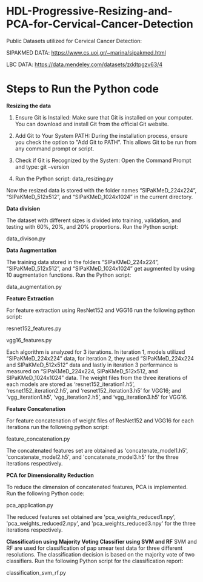 # HDL-Progressive-Resizing-and-PCA-for-Cervical-Cancer-Detection

Public Datasets utilized for Cervical Cancer Detection:

SIPAKMED DATA: https://www.cs.uoi.gr/~marina/sipakmed.html 

LBC DATA: https://data.mendeley.com/datasets/zddtpgzv63/4

# Steps to Run the Python code

**Resizing the data**
1. Ensure Git is Installed:
Make sure that Git is installed on your computer. You can download and install Git from the official Git website.

2. Add Git to Your System PATH:
During the installation process, ensure you check the option to "Add Git to PATH". This allows Git to be run from any command prompt or script.

3. Check if Git is Recognized by the System:
Open the Command Prompt and type:
git –version

4. Run the Python script: data_resizing.py

  Now the resized data is stored with the folder names “SIPaKMeD_224x224”, “SIPaKMeD_512x512”, and “SIPaKMeD_1024x1024” in the current directory.


**Data division**

The dataset with different sizes is divided into training, validation, and testing with 60%, 20%, and 20% proportions.
Run the Python script:

data_divison.py


**Data Augmentation**

The training data stored in the folders “SIPaKMeD_224x224”, “SIPaKMeD_512x512”, and “SIPaKMeD_1024x1024” get augmented by using 10 augmentation functions.
Run the Python script:

data_augmentation.py


**Feature Extraction**

For feature extraction using ResNet152 and VGG16 run the following python script:

resnet152_features.py

vgg16_features.py

Each algorithm is analyzed for 3 iterations. In iteration 1, models utilized “SIPaKMeD_224x224” data, for iteration 2, they used “SIPaKMeD_224x224 and SIPaKMeD_512x512” data and lastly in iteration 3 performance is measured on “SIPaKMeD_224x224, SIPaKMeD_512x512, and SIPaKMeD_1024x1024” data. The weight files from the three iterations of each models are stored as ‘resnet152_iteration1.h5’, ‘resnet152_iteration2.h5’, and ‘resnet152_iteration3.h5’ for VGG16; and ‘vgg_iteration1.h5’, ‘vgg_iteration2.h5’, and ‘vgg_iteration3.h5’ for VGG16.


**Feature Concatenation**

For feature concatenation of weight files of ResNet152 and VGG16 for each iterations run the following python script: 

feature_concatenation.py

The concatenated features set are obtained as 'concatenate_model1.h5', 'concatenate_model2.h5', and 'concatenate_model3.h5' for the three iterations respectively.


**PCA for Dimensionality Reduction**

To reduce the dimension of concatenated features, PCA is implemented. Run the following Python code:

pca_application.py

The reduced features set obtained are 'pca_weights_reduced1.npy', 'pca_weights_reduced2.npy', and 'pca_weights_reduced3.npy' for the three iterations respectively.


**Classification using Majority Voting Classifier using SVM and RF**
SVM and RF are used for classification of pap smear test data for three different resolutions. The classification decision is based on the majority vote of two classifiers. 
Run the following Python script for the classification report:

classification_svm_rf.py

